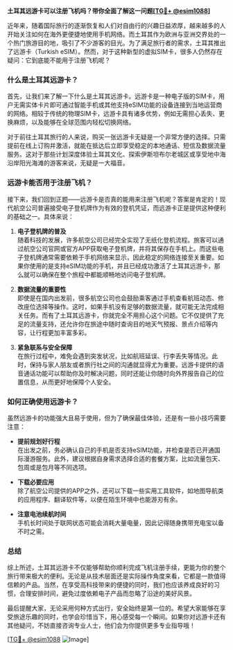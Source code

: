 **土耳其远游卡可以注册飞机吗？带你全面了解这一问题[[TG💪+ @esim1088](https://t.me/s/esim1088)]**

近年来，随着国际旅行的逐渐恢复和人们对自由行的兴趣日益浓厚，越来越多的人开始关注如何在海外更便捷地使用手机网络。而土耳其作为欧洲与亚洲交界处的一个热门旅游目的地，吸引了不少游客的目光。为了满足旅行者的需求，土耳其推出了远游卡（Turkish eSIM）。然而，对于这种新型的虚拟SIM卡，很多人仍然存在疑问：它到底能不能用于注册飞机呢？

### **什么是土耳其远游卡？**

首先，让我们来了解一下什么是土耳其远游卡。远游卡是一种电子版的SIM卡，用户无需实体卡片即可通过智能手机或其他支持eSIM功能的设备连接到当地运营商的网络。相较于传统的物理SIM卡，远游卡具有诸多优势，例如无需担心丢失、更换麻烦，以及能够在全球范围内轻松切换网络。

对于前往土耳其旅行的人来说，购买一张远游卡无疑是一个非常方便的选择。只需提前在线上订购并激活，就能在抵达后立即享受稳定的本地通话、短信及数据流量服务。这对于那些计划深度体验土耳其文化、探索伊斯坦布尔老城区或享受地中海沿岸阳光海滩的游客来说，无疑是一大福音。

### **远游卡能否用于注册飞机？**

接下来，我们回到正题——远游卡是否真的能用来注册飞机呢？答案是肯定的！现代航空公司普遍接受电子登机牌作为有效的登机凭证，而远游卡正是提供这种便利的基础之一。具体来说：

1. **电子登机牌的普及**  
   随着科技的发展，许多航空公司已经完全实现了无纸化登机流程。旅客可以通过航空公司官网或官方APP获取电子登机牌，并将其保存在手机上。而这些电子登机牌通常需要依赖于手机网络来显示，因此稳定的网络连接至关重要。如果你使用的是支持eSIM功能的手机，并且已经成功激活了土耳其远游卡，那么就可以确保在整个旅程中都能顺畅地访问电子登机牌。

2. **数据流量的重要性**  
   即使是在国内出发前，很多航空公司也会鼓励乘客通过手机查看航班动态、修改座位选择等操作。这时，如果手机没有足够的数据流量，就可能无法完成相关任务。而有了土耳其远游卡，你就完全不用担心这个问题。它不仅提供了充足的流量支持，还允许你在旅途中随时查询目的地天气预报、景点介绍等内容，让行程更加丰富多彩。

3. **紧急联系与安全保障**  
   在旅行过程中，难免会遇到突发状况，比如航班延误、行李丢失等情况。此时，保持与家人朋友或者旅行社之间的沟通就显得尤为重要。远游卡提供的语音通话功能可以帮助你及时解决问题，同时还能让你随时向外界报告自己的位置信息，从而更好地保障个人安全。

### **如何正确使用远游卡？**

虽然远游卡的功能强大且易于使用，但为了确保最佳体验，还是有一些小技巧需要注意：

- **提前规划好行程**  
  在出发之前，务必确认自己的手机是否支持eSIM功能，并检查是否已开通国际漫游服务。此外，建议根据自身需求选择合适的套餐方案，比如流量包天、包周或是包月等不同选项。

- **下载必要应用**  
  除了航空公司提供的APP之外，还可以下载一些实用工具软件，如地图导航类的应用程序、翻译软件等，以便在陌生环境中也能游刃有余。

- **注意电池续航时间**  
  手机长时间处于联网状态可能会消耗大量电量，因此记得随身携带充电宝以备不时之需。

### **总结**

综上所述，土耳其远游卡不仅能够帮助你顺利完成飞机注册手续，更能为你的整个旅行带来极大的便利。无论是从技术层面还是实际操作角度来看，它都是一款值得信赖的产品。当然，在享受高科技带来的便捷的同时，我们也应该养成良好的习惯，合理安排时间，避免过度依赖电子产品而忽略了沿途的美好风景。

最后提醒大家，无论采用何种方式出行，安全始终是第一位的。希望大家能够在享受旅途乐趣的同时，也学会珍惜当下，用心感受每一个瞬间。如果你对远游卡还有其他疑问，不妨直接咨询专业人士，他们会为你提供更多专业指导哦！

[[TG💪+ @esim1088](https://t.me/s/esim1088) ![Image](https://i.postimg.cc/4NQfJmqS/Snipaste-2025-05-13-00-14-12.png)]